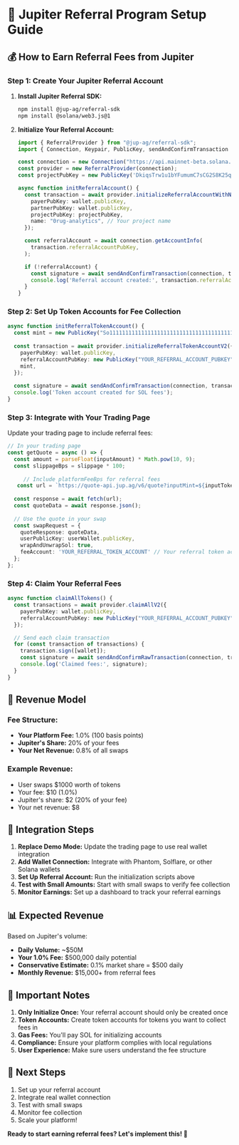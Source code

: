 # 🚀 Jupiter Referral Program Setup Guide

## **💰 How to Earn Referral Fees from Jupiter**

### **Step 1: Create Your Jupiter Referral Account**

1. **Install Jupiter Referral SDK:**
   ```bash
   npm install @jup-ag/referral-sdk
   npm install @solana/web3.js@1
   ```

2. **Initialize Your Referral Account:**
   ```typescript
   import { ReferralProvider } from "@jup-ag/referral-sdk";
   import { Connection, Keypair, PublicKey, sendAndConfirmTransaction } from "@solana/web3.js";

   const connection = new Connection("https://api.mainnet-beta.solana.com");
   const provider = new ReferralProvider(connection);
   const projectPubKey = new PublicKey('DkiqsTrw1u1bYFumumC7sCG2S8K25qc2vemJFHyW2wJc'); // Jupiter Ultra Project

   async function initReferralAccount() {
     const transaction = await provider.initializeReferralAccountWithName({
       payerPubKey: wallet.publicKey,
       partnerPubKey: wallet.publicKey,
       projectPubKey: projectPubKey,
       name: "0rug-analytics", // Your project name
     });

     const referralAccount = await connection.getAccountInfo(
       transaction.referralAccountPubKey,
     );

     if (!referralAccount) {
       const signature = await sendAndConfirmTransaction(connection, transaction.tx, [wallet]);
       console.log('Referral account created:', transaction.referralAccountPubKey.toBase58());
     }
   }
   ```

### **Step 2: Set Up Token Accounts for Fee Collection**

```typescript
async function initReferralTokenAccount() {
  const mint = new PublicKey("So11111111111111111111111111111111111111112"); // SOL
  
  const transaction = await provider.initializeReferralTokenAccountV2({
    payerPubKey: wallet.publicKey,
    referralAccountPubKey: new PublicKey("YOUR_REFERRAL_ACCOUNT_PUBKEY"),
    mint,
  });
  
  const signature = await sendAndConfirmTransaction(connection, transaction.tx, [wallet]);
  console.log('Token account created for SOL fees');
}
```

### **Step 3: Integrate with Your Trading Page**

Update your trading page to include referral fees:

```typescript
// In your trading page
const getQuote = async () => {
  const amount = parseFloat(inputAmount) * Math.pow(10, 9);
  const slippageBps = slippage * 100;
  
     // Include platformFeeBps for referral fees
   const url = `https://quote-api.jup.ag/v6/quote?inputMint=${inputToken}&outputMint=${outputToken}&amount=${amount}&slippageBps=${slippageBps}&platformFeeBps=100`;
  
  const response = await fetch(url);
  const quoteData = await response.json();
  
  // Use the quote in your swap
  const swapRequest = {
    quoteResponse: quoteData,
    userPublicKey: userWallet.publicKey,
    wrapAndUnwrapSol: true,
    feeAccount: 'YOUR_REFERRAL_TOKEN_ACCOUNT' // Your referral token account
  };
};
```

### **Step 4: Claim Your Referral Fees**

```typescript
async function claimAllTokens() {
  const transactions = await provider.claimAllV2({
    payerPubKey: wallet.publicKey,
    referralAccountPubKey: new PublicKey("YOUR_REFERRAL_ACCOUNT_PUBKEY"),
  });

  // Send each claim transaction
  for (const transaction of transactions) {
    transaction.sign([wallet]);
    const signature = await sendAndConfirmRawTransaction(connection, transaction.serialize(), [wallet]);
    console.log('Claimed fees:', signature);
  }
}
```

## **🎯 Revenue Model**

 ### **Fee Structure:**
 - **Your Platform Fee:** 1.0% (100 basis points)
 - **Jupiter's Share:** 20% of your fees
 - **Your Net Revenue:** 0.8% of all swaps

 ### **Example Revenue:**
 - User swaps $1000 worth of tokens
 - Your fee: $10 (1.0%)
 - Jupiter's share: $2 (20% of your fee)
 - Your net revenue: $8

## **🔧 Integration Steps**

1. **Replace Demo Mode:** Update the trading page to use real wallet integration
2. **Add Wallet Connection:** Integrate with Phantom, Solflare, or other Solana wallets
3. **Set Up Referral Account:** Run the initialization scripts above
4. **Test with Small Amounts:** Start with small swaps to verify fee collection
5. **Monitor Earnings:** Set up a dashboard to track your referral earnings

## **📊 Expected Revenue**

 Based on Jupiter's volume:
 - **Daily Volume:** ~$50M
 - **Your 1.0% Fee:** $500,000 daily potential
 - **Conservative Estimate:** 0.1% market share = $500 daily
 - **Monthly Revenue:** $15,000+ from referral fees

## **🚨 Important Notes**

1. **Only Initialize Once:** Your referral account should only be created once
2. **Token Accounts:** Create token accounts for tokens you want to collect fees in
3. **Gas Fees:** You'll pay SOL for initializing accounts
4. **Compliance:** Ensure your platform complies with local regulations
5. **User Experience:** Make sure users understand the fee structure

## **🎉 Next Steps**

1. Set up your referral account
2. Integrate real wallet connection
3. Test with small swaps
4. Monitor fee collection
5. Scale your platform!

**Ready to start earning referral fees? Let's implement this! 🚀** 